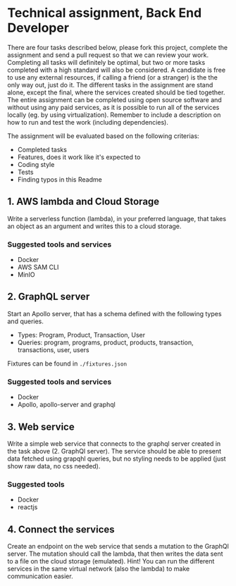 # Technical assignment, Back End Developer
There are four tasks described below, please fork this project, complete the assignment and send a pull request so that we can review your work.
Completing all tasks will definitely be optimal, but two or more tasks completed with a high standard will also be considered.
A candidate is free to use any external resources, if calling a friend (or a stranger) is the the only way out, just do it.
The different tasks in the assignment are stand alone, except the final, where the services created should be tied together.
The entire assignment can be completed using open source software and without using any paid services, as it is possible to run all of the services locally (eg. by using virtualization).
Remember to include a description on how to run and test the work (including dependencies).

The assignment will be evaluated based on the following criterias:
- Completed tasks
- Features, does it work like it's expected to
- Coding style
- Tests
- Finding typos in this Readme

## 1. AWS lambda and Cloud Storage
Write a serverless function (lambda), in your preferred language, that takes an object as an argument and writes this to a cloud storage.

### Suggested tools and services
- Docker
- AWS SAM CLI
- MinIO

## 2. GraphQL server
Start an Apollo server, that has a schema defined with the following types and queries.
- Types: Program, Product, Transaction, User
- Queries: program, programs, product, products, transaction, transactions, user, users

 Fixtures can be found in `./fixtures.json`
 
### Suggested tools and services
- Docker
- Apollo, apollo-server and graphql

## 3. Web service
Write a simple web service that connects to the graphql server created in the task above (2. GraphQl server).
The service should be able to present data fetched using grapqhl queries, but no styling needs to be applied (just show raw data, no css needed).

### Suggested tools
- Docker
- reactjs 

## 4. Connect the services
Create an endpoint on the web service that sends a mutation to the GraphQl server. The mutation should call the lambda, that then writes the data sent to a file on the cloud storage (emulated).
Hint! You can run the different services in the same virtual network (also the lambda) to make communication easier.
